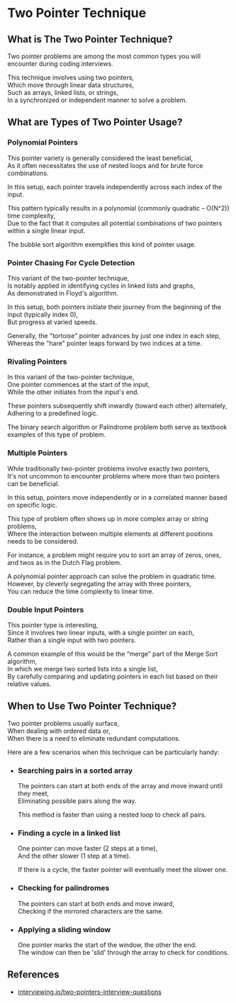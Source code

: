 # Two Pointer Technique

## What is The Two Pointer Technique?

Two pointer problems are among the most common types you will encounter during coding interviews.

This technique involves using two pointers,  
Which move through linear data structures,  
Such as arrays, linked lists, or strings,  
In a synchronized or independent manner to solve a problem.

## What are Types of Two Pointer Usage?

### Polynomial Pointers

This pointer variety is generally considered the least beneficial,  
As it often necessitates the use of nested loops and for brute force combinations.

In this setup, each pointer travels independently across each index of the input.

This pattern typically results in a polynomial (commonly quadratic – O(N^2)) time complexity,  
Due to the fact that it computes all potential combinations of two pointers within a single linear input.

The bubble sort algorithm exemplifies this kind of pointer usage.

### Pointer Chasing For Cycle Detection

This variant of the two-pointer technique,  
Is notably applied in identifying cycles in linked lists and graphs,  
As demonstrated in Floyd's algorithm.

In this setup, both pointers initiate their journey from the beginning of the input (typically index 0),  
But progress at varied speeds.

Generally, the "tortoise" pointer advances by just one index in each step,  
Whereas the "hare" pointer leaps forward by two indices at a time.

### Rivaling Pointers

In this variant of the two-pointer technique,  
One pointer commences at the start of the input,  
While the other initiates from the input's end.

These pointers subsequently shift inwardly (toward each other) alternately,  
Adhering to a predefined logic.

The binary search algorithm or Palindrome problem both serve as textbook examples of this type of problem.

### Multiple Pointers

While traditionally two-pointer problems involve exactly two pointers,  
It's not uncommon to encounter problems where more than two pointers can be beneficial.

In this setup, pointers move independently or in a correlated manner based on specific logic.

This type of problem often shows up in more complex array or string problems,  
Where the interaction between multiple elements at different positions needs to be considered.

For instance, a problem might require you to sort an array of zeros, ones, and twos as in the Dutch Flag problem.

A polynomial pointer approach can solve the problem in quadratic time.  
However, by cleverly segregating the array with three pointers,  
You can reduce the time complexity to linear time.

### Double Input Pointers

This pointer type is interesting,  
Since it involves two linear inputs, with a single pointer on each,  
Rather than a single input with two pointers.

A common example of this would be the “merge” part of the Merge Sort algorithm,  
In which we merge two sorted lists into a single list,  
By carefully comparing and updating pointers in each list based on their relative values.

## When to Use Two Pointer Technique?

Two pointer problems usually surface,  
When dealing with ordered data or,  
When there is a need to eliminate redundant computations.

Here are a few scenarios when this technique can be particularly handy:

- ### Searching pairs in a sorted array

  The pointers can start at both ends of the array and move inward until they meet,  
  Eliminating possible pairs along the way.

  This method is faster than using a nested loop to check all pairs.

- ### Finding a cycle in a linked list

  One pointer can move faster (2 steps at a time),  
  And the other slower (1 step at a time).

  If there is a cycle, the faster pointer will eventually meet the slower one.

- ### Checking for palindromes

  The pointers can start at both ends and move inward,  
  Checking if the mirrored characters are the same.

- ### Applying a sliding window

  One pointer marks the start of the window, the other the end.  
  The window can then be 'slid' through the array to check for conditions.

## References

- [interviewing.io/two-pointers-interview-questions](https://interviewing.io/two-pointers-interview-questions)
